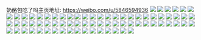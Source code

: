 奶酪包吃了吗主页地址: https://weibo.com/u/5846594936 
![](https://wx4.sinaimg.cn/mw2000/006nFIqkly1h8brx8dssnj32c03401l0.jpg) 
![](https://wx4.sinaimg.cn/mw2000/006nFIqkly1h8brxcf5hij32c0340x6r.jpg) 
![](https://wx4.sinaimg.cn/mw2000/006nFIqkly1h8brx4gy25j32c03407wk.jpg) 
![](https://wx4.sinaimg.cn/mw2000/006nFIqkly1h8brxg23quj329l33s4qs.jpg) 
![](https://wx4.sinaimg.cn/mw2000/006nFIqkly1h8brxk1fsxj32c03404qs.jpg) 
![](https://wx4.sinaimg.cn/mw2000/006nFIqkly1h8brxnpv6aj32c0340x6r.jpg) 
![](https://wx4.sinaimg.cn/mw2000/006nFIqkly1h8brxtllrdj31o0280u0x.jpg) 
![](https://wx4.sinaimg.cn/mw2000/006nFIqkly1h8brxq6fwzj31sc2dsb2a.jpg) 
![](https://wx4.sinaimg.cn/mw2000/006nFIqkly1h8brxrf5mxj31sb2crkjl.jpg) 
![](https://wx4.sinaimg.cn/mw2000/006nFIqkly1h8aq4vnj2zj32c033y1l0.jpg) 
![](https://wx4.sinaimg.cn/mw2000/006nFIqkly1h8aq4r1tl0j31sc2dsx6p.jpg) 
![](https://wx4.sinaimg.cn/mw2000/006nFIqkly1h8aq52p68cj32c1340nph.jpg) 
![](https://wx4.sinaimg.cn/mw2000/006nFIqkly1h8aq55nltzj32c0340hdt.jpg) 
![](https://wx4.sinaimg.cn/mw2000/006nFIqkly1h8aq59dtjuj33402c01kz.jpg) 
![](https://wx4.sinaimg.cn/mw2000/006nFIqkly1h8aq5dgyvuj32ps22nu0y.jpg) 
![](https://wx4.sinaimg.cn/mw2000/006nFIqkly1h8aq6pyerrj32c03401ky.jpg) 
![](https://wx4.sinaimg.cn/mw2000/006nFIqkly1h6qwx6lykfj30u0140wl6.jpg) 
![](https://wx4.sinaimg.cn/mw2000/006nFIqkly1h6qwx79w2hj30u01400y4.jpg) 
![](https://wx4.sinaimg.cn/mw2000/006nFIqkly1h6qwx5k3tpj30u0140thl.jpg) 
![](https://wx4.sinaimg.cn/mw2000/006nFIqkly1h6qwx3luq2j30u0140dic.jpg) 
![](https://wx4.sinaimg.cn/mw2000/006nFIqkly1h6qwx95h42j30u0140gsr.jpg) 
![](https://wx4.sinaimg.cn/mw2000/006nFIqkly1h6qwxaez57j31400u0gxb.jpg) 
![](https://wx4.sinaimg.cn/mw2000/006nFIqkly1h6qwxeepicj31400u0gup.jpg) 
![](https://wx4.sinaimg.cn/mw2000/006nFIqkly1h6oq6lahl8j31sc2dsx6q.jpg) 
![](https://wx4.sinaimg.cn/mw2000/006nFIqkly1h6oq6g0id7j33402c0kjm.jpg) 
![](https://wx4.sinaimg.cn/mw2000/006nFIqkly1h6oq6it87bj31qt287nmt.jpg) 
![](https://wx4.sinaimg.cn/mw2000/006nFIqkly1h6pmy581z1j31sc2ds4qr.jpg) 
![](https://wx4.sinaimg.cn/mw2000/006nFIqkly1h6pmxyb8ffj31sc2dskff.jpg) 
![](https://wx4.sinaimg.cn/mw2000/006nFIqkly1h6pmya1liaj33402c07wl.jpg) 
![](https://wx4.sinaimg.cn/mw2000/006nFIqkly1h6ohg7cn8ij32c0340e85.jpg) 
![](https://wx4.sinaimg.cn/mw2000/006nFIqkly1h6ohgb70omj32c0340nph.jpg) 
![](https://wx4.sinaimg.cn/mw2000/006nFIqkly1h5met1xakwj32192rznpe.jpg) 
![](https://wx4.sinaimg.cn/mw2000/006nFIqkly1h5mesinkdfj32c03404qs.jpg) 
![](https://wx4.sinaimg.cn/mw2000/006nFIqkly1h5meubkkt4j32c03407wk.jpg) 
![](https://wx4.sinaimg.cn/mw2000/006nFIqkly1h5metgsi9wj32c0340kjn.jpg) 
![](https://wx4.sinaimg.cn/mw2000/006nFIqkly1h5metnrqo9j32a831nqv6.jpg) 
![](https://wx4.sinaimg.cn/mw2000/006nFIqkly1h5fizz06tpj32h229xb2a.jpg) 
![](https://wx4.sinaimg.cn/mw2000/006nFIqkly1h5fj02g2jsj32aa31vx6q.jpg) 
![](https://wx4.sinaimg.cn/mw2000/006nFIqkly1h5fizsydnaj31zn2ivqv7.jpg) 
![](https://wx4.sinaimg.cn/mw2000/006nFIqkly1h5fizwnaaaj327o2zbb2c.jpg) 
![](https://wx4.sinaimg.cn/mw2000/006nFIqkly1h5fizpouahj31sc2dse82.jpg) 
![](https://wx4.sinaimg.cn/mw2000/006nFIqkly1h5fj0e174nj31sc2dskjm.jpg) 
![](https://wx4.sinaimg.cn/mw2000/006nFIqkly1h5fj06b65mj32dc35se81.jpg) 
![](https://wx4.sinaimg.cn/mw2000/006nFIqkly1h5fj07mosnj335s2dcb29.jpg) 
![](https://wx4.sinaimg.cn/mw2000/006nFIqkly1h5bhy2k436j32560zoqv5.jpg) 
![](https://wx4.sinaimg.cn/mw2000/006nFIqkly1h4yfzjmhfwj30u0140n30.jpg) 
![](https://wx4.sinaimg.cn/mw2000/006nFIqkly1h4yfzj5vlxj30u0140q8j.jpg) 
![](https://wx4.sinaimg.cn/mw2000/006nFIqkly1h4zglgnoryj30u0140dks.jpg) 
![](https://wx4.sinaimg.cn/mw2000/006nFIqkly1h4zglh2j3tj30u0140n27.jpg) 
![](https://wx4.sinaimg.cn/mw2000/006nFIqkly1h4zguvrcpyj31400u0n6s.jpg) 
![](https://wx4.sinaimg.cn/mw2000/006nFIqkly1h4zguw3ac9j30zm0hbgn1.jpg) 
![](https://wx4.sinaimg.cn/mw2000/006nFIqkly1h4w0trqlw6j31sc2dshdu.jpg) 
![](https://wx4.sinaimg.cn/mw2000/006nFIqkly1h4w0u13y02j32c02wx4qt.jpg) 
![](https://wx4.sinaimg.cn/mw2000/006nFIqkly1h4w0tw7m9cj327j2kax6r.jpg) 
![](https://wx4.sinaimg.cn/mw2000/006nFIqkly1h4smr0rfepj31sc2dsx6q.jpg) 
![](https://wx4.sinaimg.cn/mw2000/006nFIqkly1h4smrp2iouj322m340kjs.jpg) 
![](https://wx4.sinaimg.cn/mw2000/006nFIqkly1h4smrirxkxj32c0340e86.jpg) 
![](https://wx4.sinaimg.cn/mw2000/006nFIqkly1h4smraxuunj33402c0kjq.jpg) 
![](https://wx4.sinaimg.cn/mw2000/006nFIqkly1h4sjqwzutaj31sc2dskjm.jpg) 
![](https://wx4.sinaimg.cn/mw2000/006nFIqkly1h4sjqu8le4j31sc2dsqv6.jpg) 
![](https://wx4.sinaimg.cn/mw2000/006nFIqkly1h4sjr0mm8pj32xv26vhdw.jpg) 
![](https://wx4.sinaimg.cn/mw2000/006nFIqkly1h4sjr8hna5j32j629qe82.jpg) 
![](https://wx4.sinaimg.cn/mw2000/006nFIqkly1h4sjr54z1lj32vb2477wk.jpg) 
![](https://wx4.sinaimg.cn/mw2000/006nFIqkly1h4sjrawp0mj327g2xxhdu.jpg) 
![](https://wx4.sinaimg.cn/mw2000/006nFIqkly1h4sjrd9mw5j33402c0npe.jpg) 
![](https://wx4.sinaimg.cn/mw2000/006nFIqkly1h4sjqrc5bmj33402c0u0y.jpg) 
![](https://wx4.sinaimg.cn/mw2000/006nFIqkly1h3w60b7nlzj32c0340qv9.jpg) 
![](https://wx4.sinaimg.cn/mw2000/006nFIqkly1h3w60hg98mj32c03401l2.jpg) 
![](https://wx4.sinaimg.cn/mw2000/006nFIqkly1h3fwh05ce5j316o1kwqus.jpg) 
![](https://wx4.sinaimg.cn/mw2000/006nFIqkly1h3fwh4jx5bj324z2xqqv7.jpg) 
![](https://wx4.sinaimg.cn/mw2000/006nFIqkly1h3fwh774pqj32c0340b2a.jpg) 
![](https://wx4.sinaimg.cn/mw2000/006nFIqkly1h3a69r803bj30uk560u0x.jpg) 
![](https://wx4.sinaimg.cn/mw2000/006nFIqkly1h3a69s6rnoj30uk4t8b2a.jpg) 
